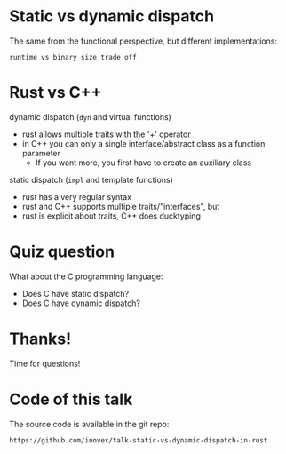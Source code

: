# Static vs dynamic dispatch

The same from the functional perspective, but different implementations:

    runtime vs binary size trade off


# Rust vs C++

dynamic dispatch (`dyn` and virtual functions)

* rust allows multiple traits with the '+' operator
* in C++ you can only a single interface/abstract class as a function parameter
   * If you want more, you first have to create an auxiliary class

static dispatch (`impl` and template functions)

* rust has a very regular syntax
* rust and C++ supports multiple traits/"interfaces", but
* rust is explicit about traits, C++ does ducktyping


# Quiz question

What about the C programming language:

* Does C have static dispatch?
* Does C have dynamic dispatch?























# Thanks!

Time for questions!


# Code of this talk

The source code is available in the git repo:

    https://github.com/inovex/talk-static-vs-dynamic-dispatch-in-rust
